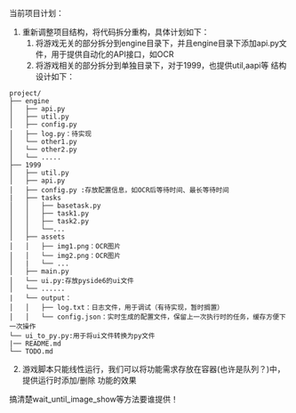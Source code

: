 当前项目计划：
1. 重新调整项目结构，将代码拆分重构，具体计划如下：
    1. 将游戏无关的部分拆分到engine目录下，并且engine目录下添加api.py文件，用于提供自动化的API接口，如OCR
    2. 将游戏相关的部分拆分到单独目录下，对于1999，也提供util,aapi等
结构设计如下：
```
project/
├── engine
│   ├── api.py
│   ├── util.py
│   ├── config.py
│   ├── log.py：待实现
│   └── other1.py
│   └── other2.py
│   └── .....
├── 1999
│   ├── util.py
│   ├── api.py
│   ├── config.py :存放配置信息，如OCR后等待时间、最长等待时间
|   ├── tasks
│   │   ├── basetask.py
│   │   ├── task1.py
│   │   ├── task2.py
│   │   └──...
│   ├── assets
│   │   ├── img1.png：OCR图片
│   │   └── img2.png：OCR图片
│   |   └── ...
│   ├── main.py
│   └── ui.py:存放pyside6的ui文件
│   └── ......
|   └── output：
│   │   ├── log.txt：日志文件，用于调试（有待实现，暂时搁置）
│   │   └── config.json：实时生成的配置文件，保留上一次执行时的任务，缓存方便下一次操作
└── ui_to_py.py:用于将ui文件转换为py文件
|── README.md
└── TODO.md
```

2. 游戏脚本只能线性运行，我们可以将功能需求存放在容器(也许是队列？)中，提供运行时添加/删除 功能的效果



搞清楚wait_until_image_show等方法要谁提供！





